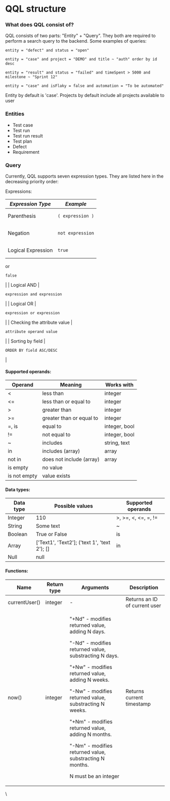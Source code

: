 # QQL structure

### What does QQL consist of?

QQL consists of two parts: "Entity" + "Query". They both are required to perform a search query to the backend. Some examples of queries:

```
entity = "defect" and status = "open"

entity = "case" and project = "DEMO" and title ~ "auth" order by id desc

entity = "result" and status = "failed" and timeSpent > 5000 and 
milestone ~ "Sprint 12"

entity = "case" and isFlaky = false and automation = "To be automated"
```

Entity by default is 'case'. Projects by default include all projects available to user

### Entities <a href="#h_a2d0a1493b" id="h_a2d0a1493b"></a>

* Test case
* Test run
* Test run result
* Test plan
* Defect
* Requirement

### Query <a href="#h_8651b79247" id="h_8651b79247"></a>

Currently, QQL supports seven expression types. They are listed here in the decreasing priority order:

Expressions:

| _Expression Type_            | _Example_                                                            |
| ---------------------------- | -------------------------------------------------------------------- |
| Parenthesis                  | <pre><code>( expression )
</code></pre>                              |
| Negation                     | <pre><code>not expression
</code></pre>                              |
| Logical Expression           | <pre><code>true
</code></pre><p>or</p><pre><code>false
</code></pre> |
| Logical AND                  | <pre><code>expression and expression
</code></pre>                   |
| Logical OR                   | <pre><code>expression or expression
</code></pre>                    |
| Checking the attribute value | <pre><code>attribute operand value
</code></pre>                     |
| Sorting by field             | <pre><code>ORDER BY field ASC/DESC
</code></pre>                     |

#### Supported operands:

| Operand      | Meaning                  | Works with    |
| ------------ | ------------------------ | ------------- |
| <            | less than                | integer       |
| <=           | less than or equal to    | integer       |
| >            | greater than             | integer       |
| >=           | greater than or equal to | integer       |
| =, is        | equal to                 | integer, bool |
| !=           | not equal to             | integer, bool |
| \~           | includes                 | string, text  |
| in           | includes (array)         | array         |
| not in       | does not include (array) | array         |
| is empty     | no value                 |               |
| is not empty | value exists             |               |

#### Data types:

| Data type | Possible values                                | Supported operands  |
| --------- | ---------------------------------------------- | ------------------- |
| Integer   | 110                                            | >, >=, <, <=, =, != |
| String    | Some text                                      | \~                  |
| Boolean   | True or False                                  | is                  |
| Array     | \['Text1', 'Text2']; ('text 1', 'text 2'); \[] | in                  |
| Null      | null                                           |                     |

#### Functions:

| Name          | Return type | Arguments                                                                                                                                                                                                                                                                                                                                                                               | Description                   |
| ------------- | ----------- | --------------------------------------------------------------------------------------------------------------------------------------------------------------------------------------------------------------------------------------------------------------------------------------------------------------------------------------------------------------------------------------- | ----------------------------- |
| currentUser() | integer     | -                                                                                                                                                                                                                                                                                                                                                                                       | Returns an ID of current user |
| now()         | integer     | <p>"+Nd" - modifies returned value, adding N days.</p><p>"-Nd" - modifies returned value, substracting N days.</p><p>"+Nw" - modifies returned value, adding N weeks.</p><p>"-Nw" - modifies returned value, substracting N weeks.</p><p>"+Nm" - modifies returned value, adding N months.</p><p>"-Nm" - modifies returned value, substracting N months.</p><p>N must be an integer</p> | Returns current timestamp     |

\
